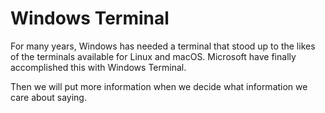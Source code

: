 # Windows Terminal 

For many years, Windows has needed a terminal that stood up to the likes of the terminals available for Linux and macOS. Microsoft have finally accomplished this with Windows Terminal. 

Then we will put more information when we decide what information we care about saying.
